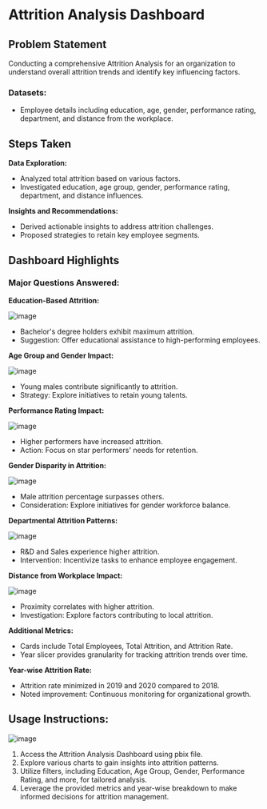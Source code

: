 # Attrition Analysis Dashboard

## Problem Statement

Conducting a comprehensive Attrition Analysis for an organization to understand overall attrition trends and identify key influencing factors.

### Datasets:

- Employee details including education, age, gender, performance rating, department, and distance from the workplace.

## Steps Taken

 **Data Exploration:**
   - Analyzed total attrition based on various factors.
   - Investigated education, age group, gender, performance rating, department, and distance influences.

 **Insights and Recommendations:**
   - Derived actionable insights to address attrition challenges.
   - Proposed strategies to retain key employee segments.

## Dashboard Highlights

### Major Questions Answered:

 **Education-Based Attrition:**

   ![image](https://github.com/Yaszh/attrition_analysis/assets/71252244/02e45573-6731-4d66-832f-4b9e2bc96c8d)
   - Bachelor's degree holders exhibit maximum attrition.
   - Suggestion: Offer educational assistance to high-performing employees.

 **Age Group and Gender Impact:**

![image](https://github.com/Yaszh/attrition_analysis/assets/71252244/5d7c27f8-7782-4e73-a364-490f6e8984be)
   - Young males contribute significantly to attrition.
   - Strategy: Explore initiatives to retain young talents.

 **Performance Rating Impact:**

 ![image](https://github.com/Yaszh/attrition_analysis/assets/71252244/576d466c-f3bf-4554-bf3e-617376c36cd2)
   - Higher performers have increased attrition.
   - Action: Focus on star performers' needs for retention.

 **Gender Disparity in Attrition:**

![image](https://github.com/Yaszh/attrition_analysis/assets/71252244/8813b42e-be14-4878-bb11-b6f203f111f3)

   - Male attrition percentage surpasses others.
   - Consideration: Explore initiatives for gender workforce balance.

 **Departmental Attrition Patterns:**

 ![image](https://github.com/Yaszh/attrition_analysis/assets/71252244/6c66a2b3-1ccd-44e6-85a3-c1cedbcbf583)

   - R&D and Sales experience higher attrition.
   - Intervention: Incentivize tasks to enhance employee engagement.

 **Distance from Workplace Impact:**

 ![image](https://github.com/Yaszh/attrition_analysis/assets/71252244/27f4b475-ec0c-4690-807b-4a15fa60c927)

   - Proximity correlates with higher attrition.
   - Investigation: Explore factors contributing to local attrition.

 **Additional Metrics:**
   - Cards include Total Employees, Total Attrition, and Attrition Rate.
   - Year slicer provides granularity for tracking attrition trends over time.

 **Year-wise Attrition Rate:**
   - Attrition rate minimized in 2019 and 2020 compared to 2018.
   - Noted improvement: Continuous monitoring for organizational growth.

## Usage Instructions:

![image](https://github.com/Yaszh/attrition_analysis/assets/71252244/4d296ca1-f1e5-4f92-a2e6-7a30ae7ce8a6)

1. Access the Attrition Analysis Dashboard using pbix file.
2. Explore various charts to gain insights into attrition patterns.
3. Utilize filters, including Education, Age Group, Gender, Performance Rating, and more, for tailored analysis.
4. Leverage the provided metrics and year-wise breakdown to make informed decisions for attrition management.
